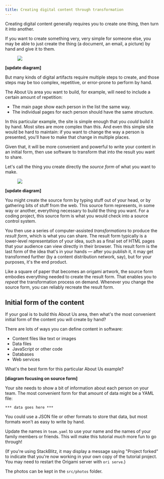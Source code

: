 ```yaml
---
title: Creating digital content through transformation
---
```


Creating digital content generally requires you to create one thing, then turn it into another.

If you want to create something very, very simple for someone else, you may be able to just create the thing (a document, an email, a picture) by hand and give it to them.

<figure>
  <img src="/assets/illustrations/artifact.svg">
</figure>

**[update diagram]**

But many kinds of digital artifacts require multiple steps to create, and those steps may be too complex, repetitive, or error-prone to perform by hand.

The About Us area you want to build, for example, will need to include a certain amount of repetition:

- The main page show each person in the list the same way.
- The individual pages for each person should have the same structure.

In this particular example, the site is simple enough that you _could_ build it by hand. Most sites are more complex than this. And even this simple site would be hard to maintain: if you want to change the way a person is presented, you'll have to make that change in multiple places.

Given that, it will be more convenient and powerful to write your content in an initial form, then use software to transform that into the result you want to share.

Let's call the thing you create directly the _source form_ of what you want to make.

<figure>
  <img src="/assets/illustrations/sourceAndResult.svg">
</figure>

**[update diagram]**

You might create the source form by typing stuff out of your head, or by gathering bits of stuff from the web. This source form represents, in some way or another, everything necessary to build the thing you want. For a coding project, this source form is what you would check into a source control system.

You then use a series of computer-assisted _transformations_ to produce the _result form_, which is what you can share. The result form typically is a lower-level representation of your idea, such as a final set of HTML pages that your audience can view directly in their browser. This result form is the last form of the idea that's in your hands — after you publish it, it may get transformed further (by a content distribution network, say), but for your purposes, it's the end product.

Like a square of paper that becomes an origami artwork, the source form embodies everything needed to create the result form. That enables you to _repeat_ the transformation process on demand. Whenever you change the source form, you can reliably recreate the result form.

## Initial form of the content

If your goal is to build this About Us area, then what's the most convenient initial form of the content you will create by hand?

There are lots of ways you can define content in software:

- Content files like text or images
- Data files
- JavaScript or other code
- Databases
- Web services

What's the best form for this particular About Us example?

**[diagram focusing on source form]**

Your site needs to show a bit of information about each person on your team. The most convenient form for that amount of data might be a YAML file:

```
*** data goes here ***
```

You could use a JSON file or other formats to store that data, but most formats won't as easy to write by hand.

<span class="tutorialStep"></span> Update the names in `team.yaml` to use your name and the names of your family members or friends. This will make this tutorial _much_ more fun to go through!

(If you're using StackBlitz, it may display a message saying "Project forked" to indicate that you're now working in your own copy of the tutorial project. You may need to restart the Origami server with `ori serve`.)

The photos can be kept in the `src/photos` folder.
